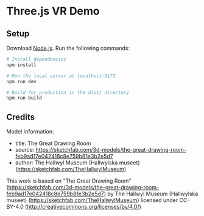 # Three.js VR Demo

## Setup
Download [Node.js](https://nodejs.org/en/download/).
Run the following commands:

``` bash
# Install dependencies
npm install

# Run the local server at localhost:5173
npm run dev

# Build for production in the dist/ directory
npm run build
```

## Credits

Model Information:
* title:	The Great Drawing Room
* source:	https://sketchfab.com/3d-models/the-great-drawing-room-feb9ad17e042418c8e759b81e3b2e5d7
* author:	The Hallwyl Museum (Hallwylska museet) (https://sketchfab.com/TheHallwylMuseum)

This work is based on "The Great Drawing Room" (https://sketchfab.com/3d-models/the-great-drawing-room-feb9ad17e042418c8e759b81e3b2e5d7) by The Hallwyl Museum (Hallwylska museet) (https://sketchfab.com/TheHallwylMuseum) licensed under CC-BY-4.0 (http://creativecommons.org/licenses/by/4.0/)